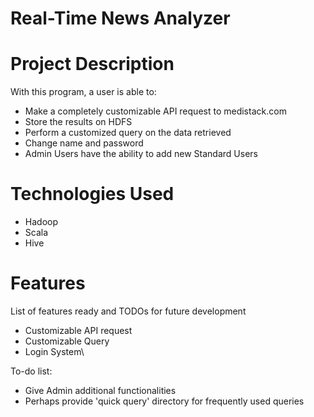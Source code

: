 # Real-Time News Analyzer
# Project Description
With this program, a user is able to:
  - Make a completely customizable API request to medistack.com 
  - Store the results on HDFS
  - Perform a customized query on the data retrieved
  - Change name and password
  - Admin Users have the ability to add new Standard Users

# Technologies Used
- Hadoop
- Scala
- Hive
# Features
List of features ready and TODOs for future development

- Customizable API request
- Customizable Query
- Login System\

To-do list:
- Give Admin additional functionalities
- Perhaps provide 'quick query' directory for frequently used queries
